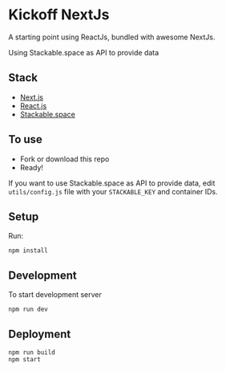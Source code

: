 # Kickoff NextJs

A starting point using ReactJs, bundled with awesome NextJs.

Using Stackable.space as API to provide data

## Stack

- [Next.js](https://zeit.co/blog/next)
- [React.js](https://facebook.github.io/react/)
- [Stackable.space](http://www.stackable.space)

## To use

- Fork or download this repo
- Ready!

If you want to use Stackable.space as API to provide data, edit `utils/config.js` file with your `STACKABLE_KEY` and container IDs.

## Setup

Run:

```
npm install
```

## Development

To start development server

```
npm run dev
```

## Deployment

```
npm run build
npm start
```
